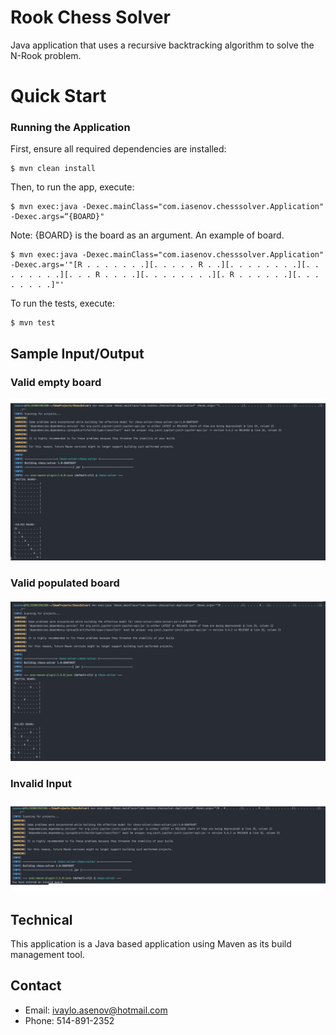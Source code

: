 # Rook Chess Solver

Java application that uses a recursive backtracking algorithm to solve the N-Rook problem.

# Quick Start

### Running the Application
 
 First, ensure all required dependencies are installed:
 
 ```
 $ mvn clean install
 ```
 
 Then, to run the app, execute:
 
 ```
 $ mvn exec:java -Dexec.mainClass="com.iasenov.chesssolver.Application" -Dexec.args=“{BOARD}"
 ```
 Note: {BOARD} is the board as an argument. An example of board.
   ```
$ mvn exec:java -Dexec.mainClass="com.iasenov.chesssolver.Application" -Dexec.args='"[R . . . . . . .][. . . . . R . .][. . . . . . . .][. . . . . . . .][. . . R . . . .][. . . . . . . .][. R . . . . . .][. . . . . . . .]"'
 ```
To run the tests, execute: 
 ```
 $ mvn test
 ```
 
## Sample Input/Output 
### Valid empty board
![alt text](public/resources/happyOutput_1.png)
### Valid populated board
![alt text](public/resources/happyOutput_2.png) 
### Invalid Input
![alt text](public/resources/sadOutput_1.png) 
 
 
## Technical 

This application is a Java based application using Maven as its build management tool.

## Contact
 * Email: ivaylo.asenov@hotmail.com
 * Phone: 514-891-2352
 
